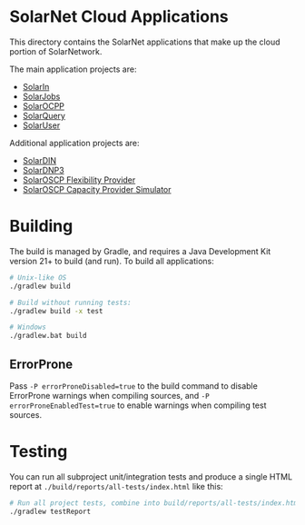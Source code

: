 # SolarNet Cloud Applications

This directory contains the SolarNet applications that make up the cloud portion of SolarNetwork.

The main application projects are:

 * [SolarIn](./solarin/)
 * [SolarJobs](./solarjobs/)
 * [SolarOCPP](./solarocpp/)
 * [SolarQuery](./solarquery/)
 * [SolarUser](./solaruser/)

Additional application projects are:

 * [SolarDIN](./solardin/)
 * [SolarDNP3](./solardnp3/)
 * [SolarOSCP Flexibility Provider](./oscp-fp/)
 * [SolarOSCP Capacity Provider Simulator](./oscp-sim-cp/)

# Building

The build is managed by Gradle, and requires a Java Development Kit version 21+ to build (and run).
To build all applications:

```sh
# Unix-like OS
./gradlew build

# Build without running tests:
./gradlew build -x test

# Windows
./gradlew.bat build
```

## ErrorProne

Pass `-P errorProneDisabled=true` to the build command to disable ErrorProne warnings when compiling
sources, and `-P errorProneEnabledTest=true` to enable warnings when compiling test sources.

# Testing

You can run all subproject unit/integration tests and produce a single HTML report at
`./build/reports/all-tests/index.html` like this:

```sh
# Run all project tests, combine into build/reports/all-tests/index.html
./gradlew testReport
```
